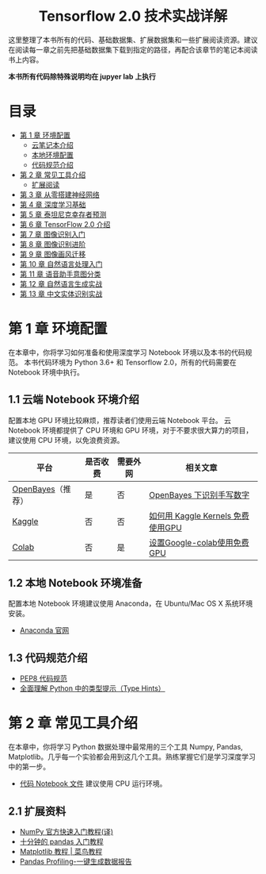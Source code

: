 <!-- prettier-ignore-start -->
<!-- markdownlint-disable -->
<h1 align="center">
    <a>Tensorflow 2.0 技术实战详解</a>
</h1>

这里整理了本书所有的代码、基础数据集、扩展数据集和一些扩展阅读资源。建议在阅读每一章之前先把基础数据集下载到指定的路径，再配合该章节的笔记本阅读书上内容。

**本书所有代码除特殊说明均在 jupyer lab 上执行**

<!-- markdownlint-enable -->
<!-- prettier-ignore-end -->

# 目录

- [第 1 章 环境配置](#第-1-章-环境配置)
  - [云笔记本介绍](#11-云端-Notebook-介绍)
  - [本地环境配置](#12-本地-Notebook-环境准备)
  - [代码规范介绍](#13-代码规范介绍)
- [第 2 章 常见工具介绍](#第-2-章-常见工具介绍)
  - [扩展阅读](#21-扩展阅读)
- [第 3 章 从零搭建神经网络](#第-3-章-从零搭建神经网络)
- [第 4 章 深度学习基础](#第-4-章-深度学习基础)
- [第 5 章 泰坦尼克幸存者预测](#第-5-章-泰坦尼克幸存者预测)
- [第 6 章 TensorFlow 2.0 介绍](#第-6-章-tensorflow-20-介绍)
- [第 7 章 图像识别入门](#第-7-章-图像识别入门)
- [第 8 章 图像识别进阶](#第-8-章-图像识别进阶)
- [第 9 章 图像画风迁移](#第-9-章-图像画风迁移)
- [第 10 章 自然语言处理入门](#第-10-章-自然语言处理入门)
- [第 11 章 语音助手意图分类](#第-11-章-语音助手意图分类)
- [第 12 章 自然语言生成实战](#第-12-章-自然语言生成实战)
- [第 13 章 中文实体识别实战](#第-13-章-中文实体识别实战)

# 第 1 章 环境配置

在本章中，你将学习如何准备和使用深度学习 Notebook 环境以及本书的代码规范。
本书代码环境为 Python 3.6+ 和 Tensorflow 2.0，所有的代码需要在 Notebook 环境中执行。

## 1.1 云端 Notebook 环境介绍

配置本地 GPU 环境比较麻烦，推荐读者们使用云端 Notebook 平台。
云 Notebook 环境都提供了 CPU 环境和 GPU 环境，对于不要求很大算力的项目，建议使用 CPU 环境，以免浪费资源。

| 平台                | 是否收费 | 需要外网 | 相关文章                            |
| ------------------- | -------- | -------- | -----------------------------------|
| [OpenBayes]（推荐） | 是       | 否       | [OpenBayes 下识别手写数字]          |
| [Kaggle]            | 否       | 否       | [如何用 Kaggle Kernels 免费使用GPU] |
| [Colab]             | 否       | 是       | [设置Google-colab使用免费GPU]       |

## 1.2 本地 Notebook 环境准备

配置本地 Notebook 环境建议使用 Anaconda，在 Ubuntu/Mac OS X 系统环境安装。

- [Anaconda 官网](https://www.anaconda.com/distribution/#download-section)

## 1.3 代码规范介绍

- [PEP8 代码规范](https://juejin.im/post/58b129b32f301e006c035a62)
- [全面理解 Python 中的类型提示（Type Hints）](https://sikasjc.github.io/2018/07/14/type-hint-in-python/)

# 第 2 章 常见工具介绍

在本章中，你将学习 Python 数据处理中最常用的三个工具 Numpy, Pandas, Matplotlib。几乎每一个实验都会用到这几个工具。熟练掌握它们是学习深度学习中的第一步。

- [代码 Notebook 文件](chapter-02.ipython) 建议使用 CPU 运行环境。

## 2.1 扩展资料

- [NumPy 官方快速入门教程(译)](https://juejin.im/post/5a76d2c56fb9a063557d8357)
- [十分钟的 pandas 入门教程](https://ericfu.me/10-minutes-to-pandas/)
- [Matplotlib 教程 | 菜鸟教程](https://www.runoob.com/w3cnote/matplotlib-tutorial.html)
- [Pandas Profiling-一键生成数据报告](https://mathpretty.com/11152.html)

<!-- prettier-ignore-start -->
<!-- markdownlint-disable -->
[OpenBayes]: https://openbayes.com/
[OpenBayes 下识别手写数字]: https://openbayes.com/docs/tutorial-mnist/
[Kaggle]: https://www.kaggle.com
[如何用 Kaggle Kernels 免费使用GPU]: https://zhuanlan.zhihu.com/p/36824585
[Colab]: https://colab.research.google.com/
[设置Google-colab使用免费GPU]: https://gabriel1225.github.io/%E8%AE%BE%E7%BD%AEGoogle-colab%E4%BD%BF%E7%94%A8%E5%85%8D%E8%B4%B9GPU.html
<!-- markdownlint-enable -->
<!-- prettier-ignore-end -->
